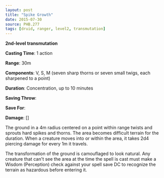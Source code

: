 ```yaml
---
layout: post
title: "Spike Growth"
date: 2015-07-30
source: PHB.277
tags: [druid, ranger, level2, transmutation]
---
```


**2nd-level transmutation**

**Casting Time**: 1 action

**Range**: 30m

**Components**: V, S, M (seven sharp thorns or seven small twigs, each sharpened to a point)

**Duration**: Concentration, up to 10 minutes

**Saving Throw**:

**Save For**:

**Damage**: []

The ground in a 4m radius centered on a point within range twists and sprouts hard spikes and thorns. The area becomes difficult terrain for the duration. When a creature moves into or within the area, it takes 2d4 piercing damage for every 1m it travels.

The transformation of the ground is camouflaged to look natural. Any creature that can't see the area at the time the spell is cast must make a Wisdom (Perception) check against your spell save DC to recognize the terrain as hazardous before entering it.
